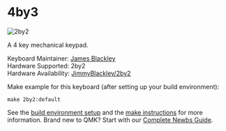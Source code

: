 # 4by3

![2by2](https://i.imgur.com/Ykb7evL.jpg)

A 4 key mechanical keypad.

Keyboard Maintainer: [James Blackley](https://github.com/JimmyBlackley)  
Hardware Supported: 2by2  
Hardware Availability: [JimmyBlackley/2by2](https://github.com/JimmyBlackley/2by2)

Make example for this keyboard (after setting up your build environment):

    make 2by2:default

See the [build environment setup](https://docs.qmk.fm/#/getting_started_build_tools) and the [make instructions](https://docs.qmk.fm/#/getting_started_make_guide) for more information. Brand new to QMK? Start with our [Complete Newbs Guide](https://docs.qmk.fm/#/newbs).

